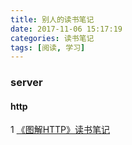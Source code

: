 ```yaml
---
title: 别人的读书笔记
date: 2017-11-06 15:17:19
categories: 读书笔记
tags: [阅读, 学习]
---
```



### server

#### http

1 [《图解HTTP》读书笔记](https://sunshinevvv.coding.me/blog/2017/01/26/%E5%9B%BE%E8%A7%A3HTTP-%E8%AF%BB%E4%B9%A6%E7%AC%94%E8%AE%B0/)
